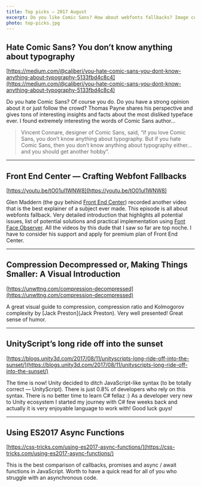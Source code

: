 ```yaml
---
title: Top picks — 2017 August
excerpt: Do you like Comic Sans? How about webfonts fallbacks? Image compression? A bit about Unity updates and some async JS tips. Check this month top picks out!
photo: top-picks.jpg
---
```


## Hate Comic Sans? You don’t know anything about typography
[https://medium.com/@caliberi/you-hate-comic-sans-you-dont-know-anything-about-typography-5133fbd4c8c4](https://medium.com/@caliberi/you-hate-comic-sans-you-dont-know-anything-about-typography-5133fbd4c8c4)

Do you hate Comic Sans? Of course you do. Do you have a strong opinion about it or just follow the crowd? Thomas Payne shares his perspective and gives tons of interesting insights and facts about the most disliked typeface ever. I found extremely interesting the words of Comic Sans author…

> Vincent Connare, designer of Comic Sans, said, “if you love Comic Sans, you don’t know anything about typography. But if you hate Comic Sans, then you don’t know anything about typography either… and you should get another hobby”.

- - -

## Front End Center — Crafting Webfont Fallbacks

[https://youtu.be/tO01ul1WNW8](https://youtu.be/tO01ul1WNW8)

Glen Maddern (the guy behind [Front End Center](https://frontend.center/)) recorded another video that is the best explainer of a subject ever made. This episode is all about webfonts fallback. Very detailed introduction that highlights all potential issues, list of potential solutions and practical implementation using [Font Face Observer](https://fontfaceobserver.com/). All the videos by this dude that I saw so far are top noche. I have to consider his support and apply for premium plan of Front End Center.

- - -

## Compression Decompressed or, Making Things Smaller: A Visual Introduction

[https://unwttng.com/compression-decompressed](https://unwttng.com/compression-decompressed)

A great visual guide to compression, compression ratio and Kolmogorov complexity by [Jack Preston](Jack Preston). Very well presented! Great sense of humor.

- - -

## UnityScript’s long ride off into the sunset

[https://blogs.unity3d.com/2017/08/11/unityscripts-long-ride-off-into-the-sunset/](https://blogs.unity3d.com/2017/08/11/unityscripts-long-ride-off-into-the-sunset/)

The time is now! Unity decided to ditch JavaScript-like syntax (to be totally correct — UnityScript). There is just 0.8% of developers who rely on this syntax. There is no better time to learn C# fellaz :) As a developer very new to Unity ecosystem I started my journey with C# few weeks back and actually it is very enjoyable language to work with! Good luck guys!

- - -

## Using ES2017 Async Functions

[https://css-tricks.com/using-es2017-async-functions/](https://css-tricks.com/using-es2017-async-functions/)

This is the best comparison of callbacks, promises and async / await functions in JavaScript. Worth to have a quick read for all of you who struggle with an asynchronous code.
